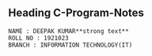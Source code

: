 ## Heading C-Program-Notes
```
NAME : DEEPAK KUMAR**strong text**
ROLL NO : 1921023
BRANCH : INFORMATION TECHNOLOGY(IT)
```
<!--stackedit_data:
eyJoaXN0b3J5IjpbMjAwNDk4OTY0OSwtMTI4Mzk5MzM3LDEwNz
U5MzU1NTZdfQ==
-->